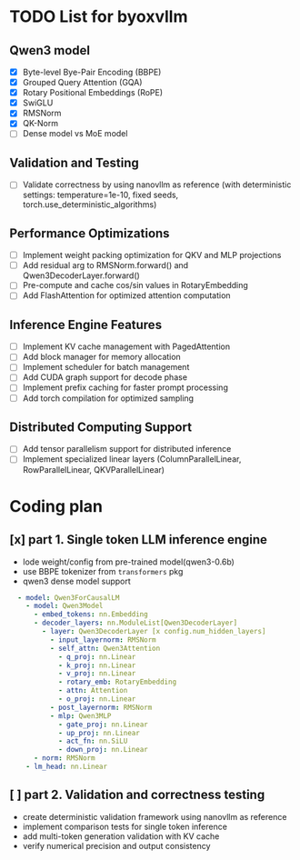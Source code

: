# TODO List for byoxvllm

## Qwen3 model

- [x] Byte-level Bye-Pair Encoding (BBPE)
- [x] Grouped Query Attention (GQA)
- [x] Rotary Positional Embeddings (RoPE)
- [x] SwiGLU
- [x] RMSNorm
- [x] QK-Norm
- [ ] Dense model vs MoE model

## Validation and Testing

- [ ] Validate correctness by using nanovllm as reference (with deterministic settings: temperature=1e-10, fixed seeds, torch.use_deterministic_algorithms)

## Performance Optimizations

- [ ] Implement weight packing optimization for QKV and MLP projections
- [ ] Add residual arg to RMSNorm.forward() and Qwen3DecoderLayer.forward()
- [ ] Pre-compute and cache cos/sin values in RotaryEmbedding
- [ ] Add FlashAttention for optimized attention computation

## Inference Engine Features

- [ ] Implement KV cache management with PagedAttention
- [ ] Add block manager for memory allocation
- [ ] Implement scheduler for batch management
- [ ] Add CUDA graph support for decode phase
- [ ] Implement prefix caching for faster prompt processing
- [ ] Add torch compilation for optimized sampling

## Distributed Computing Support

- [ ] Add tensor parallelism support for distributed inference
- [ ] Implement specialized linear layers (ColumnParallelLinear, RowParallelLinear, QKVParallelLinear)

# Coding plan

## [x] part 1. Single token LLM inference engine

- lode weight/config from pre-trained model(qwen3-0.6b)
- use BBPE tokenizer from `transformers` pkg
- qwen3 dense model support

```yaml
  - model: Qwen3ForCausalLM
    - model: Qwen3Model
      - embed_tokens: nn.Embedding
      - decoder_layers: nn.ModuleList[Qwen3DecoderLayer]
        - layer: Qwen3DecoderLayer [x config.num_hidden_layers]
          - input_layernorm: RMSNorm
          - self_attn: Qwen3Attention
            - q_proj: nn.Linear
            - k_proj: nn.Linear
            - v_proj: nn.Linear
            - rotary_emb: RotaryEmbedding
            - attn: Attention
            - o_proj: nn.Linear
          - post_layernorm: RMSNorm
          - mlp: Qwen3MLP
            - gate_proj: nn.Linear
            - up_proj: nn.Linear
            - act_fn: nn.SiLU
            - down_proj: nn.Linear
      - norm: RMSNorm
    - lm_head: nn.Linear
```

## [ ] part 2. Validation and correctness testing

- create deterministic validation framework using nanovllm as reference
- implement comparison tests for single token inference
- add multi-token generation validation with KV cache
- verify numerical precision and output consistency
